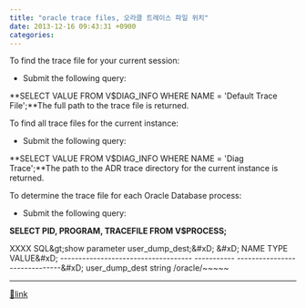 ```yaml
---
title: "oracle trace files, 오라클 트레이스 파일 위치"
date: 2013-12-16 09:43:31 +0900
categories: 
---
```

  

To find the trace file for your current session:





- Submit the following query:



**SELECT VALUE FROM V$DIAG_INFO WHERE NAME = 'Default Trace File';**The full path to the trace file is returned.







[]()To find all trace files for the current instance:



- Submit the following query:



**SELECT VALUE FROM V$DIAG_INFO WHERE NAME = 'Diag Trace';**The path to the ADR trace directory for the current instance is returned.







[]()To determine the trace file for each Oracle Database process:



- Submit the following query:



**SELECT PID, PROGRAM, TRACEFILE FROM V$PROCESS;**



  
  
  
<font color="#222222">XXXX SQL&amp;gt;show parameter user_dump_dest;&amp;#xD;
&amp;#xD;
NAME                                 TYPE        VALUE&amp;#xD;
------------------------------------ ----------- ------------------------------&amp;#xD;
user_dump_dest                       string      /oracle/~~~~~</font>









  ***
[🔗link](http://www.mins01.com/mh/tech/read/853)